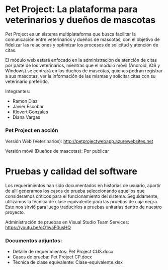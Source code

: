 # Pet Project: La plataforma para veterinarios y dueños de mascotas
Pet Project es un sistema multiplataforma que busca facilitar la comunicación entre veterinarios y dueños de mascotas, con el objetivo de fidelizar las relaciones y optimizar los procesos de solicitud y atención de citas. 

El módulo web estará enfocado en la administración de atención de citas por parte de los veterinarios, mientras que el módulo móvil (Android, iOS y Windows) se centrará en los dueños de mascotas, quienes podrán registrar a sus mascotas, ver la información de las mismas y solicitar citas con su veterinario preferido.

Integrantes:
- Ramon Diaz
- Javier Escobar
- Klovert Gonzales
- Diana Vargas

### Pet Project en acción
Versión Web (Veterinarios): http://petprojectwebapp.azurewebsites.net

Versión móvil (Dueños de mascotas): Por publicar

# Pruebas y calidad del software
Los requerimientos han sido documentados en historias de usuario, apartir de allí generamos los casos de prueba seleccionando aquellos que consideramos críticos para el funcionamiento del sistema. Seguidamente, utilizamos la técnica de clase equivalente para las pruebas de caja negra. Esto nos sirvió para luego traducirlos a pruebas unitarias dentro de nuestro proyecto.

Administración de pruebas en Visual Studio Team Services: https://youtu.be/oO1waF0usHQ

### Documentos adjuntos:
- Detalle de requerimientos: Pet Project CUS.docx
- Casos de prueba: Pet Project CP.docx
- Técnica de clase equivalente: Clase-equivalente.xlsx
